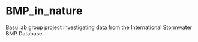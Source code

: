 # BMP_in_nature
Basu lab group project investigating data from the International Stormwater BMP Database

